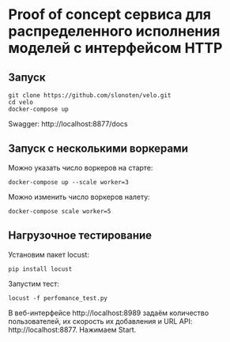 # Proof of concept сервиса для распределенного исполнения моделей с интерфейсом HTTP

## Запуск

```
git clone https://github.com/slonoten/velo.git
cd velo
docker-compose up
```

Swagger: http://localhost:8877/docs


## Запуск с несколькими воркерами

Можно указать число воркеров на старте:

```
docker-compose up --scale worker=3
```

Можно изменить число воркеров налету:

```
docker-compose scale worker=5
```

## Нагрузочное тестирование

Установим пакет locust:

```
pip install locust
```

Запустим тест: 

```
locust -f perfomance_test.py
```

В веб-интерфейсе http://localhost:8989 задаём количество пользователей, их скорость их добавления и URL API: http://localhost:8877. Нажимаем Start. 
